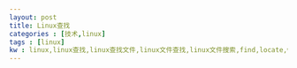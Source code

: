 ```yaml
---
layout: post
title: Linux查找
categories : [技术,linux]
tags : [linux]
kw : linux,linux查找,linux查找文件,linux文件查找,linux文件搜索,find,locate,whereis,which,type
---
```






 